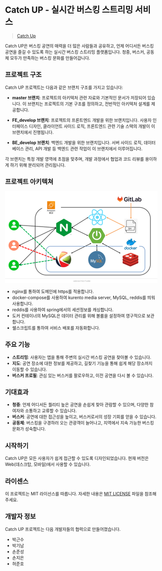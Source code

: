 # Catch UP - 실시간 버스킹 스트리밍 서비스


> [Catch Up](https://i10a105.p.ssafy.io/)


Catch UP은 버스킹 공연의 매력을 더 많은 사람들과 공유하고, 언제 어디서든 버스킹 공연을 즐길 수 있도록 하는 실시간 버스킹 스트리밍 플랫폼입니다. 청중, 버스커, 공동체 모두가 만족하는 버스킹 문화를 만들어갑니다.

## 프로젝트 구조

Catch UP 프로젝트는 다음과 같은 브랜치 구조를 가지고 있습니다:

- **master 브랜치**: 프로젝트의 아키텍처 관련 자료와 기본적인 문서가 저장되어 있습니다. 이 브랜치는 프로젝트의 기본 구조를 정의하고, 전반적인 아키텍처 설계를 제공합니다.

- **FE_develop 브랜치**: 프로젝트의 프론트엔드 개발을 위한 브랜치입니다. 사용자 인터페이스 디자인, 클라이언트 사이드 로직, 프론트엔드 관련 기술 스택의 개발이 이 브랜치에서 진행됩니다.

- **BE_develop 브랜치**: 백엔드 개발을 위한 브랜치입니다. 서버 사이드 로직, 데이터베이스 관리, API 개발 등 백엔드 관련 작업이 이 브랜치에서 이루어집니다.

각 브랜치는 특정 개발 영역에 초점을 맞추며, 개발 과정에서 협업과 코드 리뷰를 용이하게 하기 위해 분리되어 관리됩니다.

## 프로젝트 아키텍쳐
![architecture](image.png)
- nginx를 통하여 도메인에 https를 적용합니다.
- docker-compose를 사용하여 kurento media server, MySQL, reddis를 띄워 사용합니다.
- reddis를 사용하여 spring에서의 세션정보를 캐싱합니다.
- 도커 컨테이너의 MySQL은 데이터 관리를 위해 볼륨을 설정하여 영구적으로 보관합니다.
- 쉘스크립트를 통하여 서비스 배포를 자동화합니다.


## 주요 기능

- **스트리밍**: 사용자는 앱을 통해 주변의 실시간 버스킹 공연을 찾아볼 수 있습니다.
- **지도**: 공연 장소에 대한 정보를 제공하고, 길찾기 기능을 통해 쉽게 해당 장소까지 이동할 수 있습니다.
- **버스커 프로필**: 관심 있는 버스커를 팔로우하고, 이전 공연을 다시 볼 수 있습니다.

## 기대효과

- **청중**: 언제 어디서든 퀄리티 높은 공연을 손쉽게 찾아 관람할 수 있으며, 다양한 참여자와 소통하고 교류할 수 있습니다.
- **버스커**: 공연에 대한 접근성을 높이고, 버스커로서의 성장 기회를 얻을 수 있습니다.
- **공동체**: 버스킹을 구경하러 오는 관광객이 늘어나고, 지역에서 지속 가능한 버스킹 문화가 성숙합니다.

## 시작하기

Catch UP은 모든 사용자가 쉽게 접근할 수 있도록 디자인되었습니다. 현재 버전은 Web(데스크탑, 모바일)에서 사용할 수 있습니다.


## 라이센스

이 프로젝트는 MIT 라이선스를 따릅니다. 자세한 내용은 [MIT LICENSE](https://ko.wikipedia.org/wiki/MIT_%ED%97%88%EA%B0%80%EC%84%9C) 파일을 참조해 주세요.

## 개발자 정보

Catch UP 프로젝트는 다음 개발자들의 협력으로 만들어졌습니다.

- 박근수
- 박기남
- 손준성
- 손지은
- 허준호
